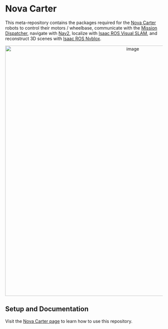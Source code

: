 # Nova Carter

This meta-repository contains the packages required for the
[Nova Carter](https://robotics.segway.com/nova-carter/)
robots to control their motors / wheelbase, communicate with the
[Mission Dispatcher](https://github.com/nvidia-isaac/isaac_mission_dispatch),
navigate with
[Nav2](https://github.com/ros-planning/navigation2), localize with
[Isaac ROS Visual SLAM](https://nvidia-isaac-ros.github.io/repositories_and_packages/isaac_ros_visual_slam/index.html),
and reconstruct 3D scenes with
[Isaac ROS Nvblox](https://nvidia-isaac-ros.github.io/repositories_and_packages/isaac_ros_nvblox/index.html).

<div align="center"><a class="reference internal image-reference" href="https://media.githubusercontent.com/media/NVIDIA-ISAAC-ROS/.github/main/resources/isaac_ros_docs/repositories_and_packages/nova_carter/carter_header.jpg/"><img alt="image" src="https://media.githubusercontent.com/media/NVIDIA-ISAAC-ROS/.github/main/resources/isaac_ros_docs/repositories_and_packages/nova_carter/carter_header.jpg/" width="800px"/></a></div>

## Setup and Documentation

Visit the [Nova Carter page](https://nvidia-isaac-ros.github.io/robots/nova_carter/index.html) to learn how to use this repository.
